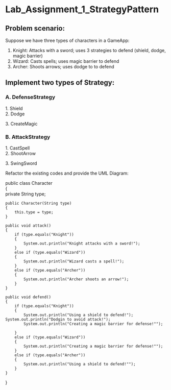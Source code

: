 # Lab_Assignment_1_StrategyPattern

<h2>Problem scenario:</h2>

Suppose we have three types of characters in a GameApp:

1. Knight: Attacks with a sword; uses 3 strategies to defend (shield, dodge, magic barrier)
2. Wizard: Casts spells; uses magic barrier to defend
3. Archer: Shoots arrows; uses dodge to to defend

<h2>Implement two types of Strategy: <br></h2>
<h3>A. DefenseStrategy <br></h3>
     1. Shield <br>
     2. Dodge <br>
  <p>3. CreateMagic <br></p>

<h3>B. AttackStrategy</h3>
     1.  CastSpell <br>
     2.  ShootArrow <br>
  <p>3.  SwingSword  <br></p>


Refactor the existing codes and provide the UML Diagram:

public class Character <br>
{<br>
    private String type;

    public Character(String type) 
    {
        this.type = type;
    }

    public void attack() 
    {
        if (type.equals("Knight")) 
        {
            System.out.println("Knight attacks with a sword!");
        } 
        else if (type.equals("Wizard")) 
        {
            System.out.println("Wizard casts a spell!");
        }
        else if (type.equals("Archer")) 
        {
            System.out.println("Archer shoots an arrow!");
        }
    }

    public void defend() 
    {
        if (type.equals("Knight")) 
        {
            System.out.println("Using a shield to defend!");
	System.out.println("Dodgin to avoid attack!");
            System.out.println("Creating a magic barrier for defense!"");		

        } 
        else if (type.equals("Wizard")) 
        {
            System.out.println("Creating a magic barrier for defense!"");
        } 
        else if (type.equals("Archer")) 
        {
            System.out.println("Using a shield to defend!"");
        }
    }
}
